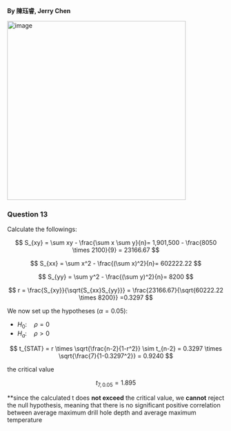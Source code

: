 **By 陳珏睿, Jerry Chen**

<img width="414" alt="image" src="https://github.com/user-attachments/assets/f0884a00-2fab-480e-8206-146822fe6421" />

### Question 13
Calculate the followings:

$$
S_{xy} = \sum xy - \frac{\sum x \sum y}{n}= 1,901,500 - \frac{8050 \times 2100}{9} = 23166.67 
$$

$$
S_{xx} = \sum x^2 - \frac{(\sum x)^2}{n}= 602222.22
$$

$$
S_{yy} = \sum y^2 - \frac{(\sum y)^2}{n}= 8200
$$

$$
r = \frac{S_{xy}}{\sqrt{S_{xx}S_{yy}}} = \frac{23166.67}{\sqrt{60222.22 \times 8200}} =0.3297
$$

We now set up the hypotheses ($\alpha = 0.05$):
- $H_0: \quad \rho = 0$  
- $H_a: \quad \rho > 0$  

$$
t_{STAT} = r \times \sqrt{\frac{n-2}{1-r^2}} \sim t_{n-2} = 0.3297 \times \sqrt{\frac{7}{1-0.3297^2}} = 0.9240
$$

the critical value  

$$
t_{7,0.05} = 1.895
$$

**since the calculated t does **not exceed** the critical value, we **cannot** reject the null hypothesis, meaning that
there is no significant positive correlation between average maximum drill hole depth and average maximum temperature  
